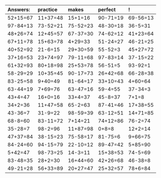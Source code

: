 | Answers: | practice | makes | perfect | ! |
| :--- | :--- | :--- | :--- | :--- |
| 52+15=67 | 11+37=48 | 15+1=16 | 90-71=19 | 69-56=13 | 
| 97-84=13 | 73-52=21 | 75-52=23 | 48-30=18 | 36-5=31 | 
| 48+26=74 | 12+45=57 | 67-37=30 | 74-62=12 | 41+23=64 | 
| 67+11=78 | 15+63=78 | 4+29=33 | 51-24=27 | 46-21=25 | 
| 40+52=92 | 21-6=15 | 29+30=59 | 55-52=3 | 45+27=72 | 
| 37+16=53 | 23+74=97 | 79-11=68 | 97-83=14 | 37-15=22 | 
| 61+32=93 | 80+18=98 | 25+53=78 | 56-51=5 | 93-92=1 | 
| 58-29=29 | 10+35=45 | 90-17=73 | 26+42=68 | 66-28=38 | 
| 83-25=58 | 9+40=49 | 81-64=17 | 33+10=43 | 4+60=64 | 
| 63-44=19 | 7+69=76 | 63-47=16 | 59-4=55 | 37-34=3 | 
| 43+4=47 | 16+0=16 | 33+4=37 | 45-8=37 | 7+1=8 | 
| 34+2=36 | 11+47=58 | 65-2=63 | 87-41=46 | 17+38=55 | 
| 43-36=7 | 31-9=22 | 98-59=39 | 63-12=51 | 14+71=85 | 
| 68-8=60 | 83-11=72 | 7+14=21 | 74+12=86 | 76-2=74 | 
| 35-28=7 | 98-2=96 | 11+87=98 | 0+8=8 | 12+2=14 | 
| 47+37=84 | 38-15=23 | 75-58=17 | 81-75=6 | 9+66=75 | 
| 84-24=60 | 94-15=79 | 22-10=12 | 89-47=42 | 5+85=90 | 
| 5+42=47 | 98-73=25 | 14-3=11 | 15+38=53 | 74-5=69 | 
| 83-48=35 | 28+2=30 | 16+44=60 | 42+26=68 | 46-38=8 | 
| 49-21=28 | 56+33=89 | 20+27=47 | 25+32=57 | 78+6=84 | 
